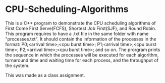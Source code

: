 # CPU-Scheduling-Algorithms
This is a C++ program to demonstrate the CPU scheduling algorithms of First Come First Serve(FCFS), Shortest Job First(SJF), and Round Robin.
This program requires to have a .txt file in the same folder with name "processes.txt". It should contain the information of the processes in the format:
P0;\<arrival time>\;\<cpu burst time>\; 
P1;\<arrival time>\;\<cpu burst time>\; 
P2;\<arrival time>\;\<cpu burst time>\; 
and so on.
The prorgram prints the sequence in which the processes will be executed for each algorithm, turnaround time and waiting time for each process, and the throughput of the system.

This was made as a class assignment.

